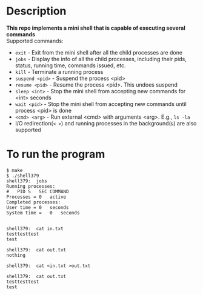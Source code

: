 # Description
**This repo implements a mini shell that is capable of executing several commands**\
Supported commands:
* `exit` \- Exit from the mini shell after all the child processes are done
* `jobs` \- Display the info of all the child processes, including their pids, status, running time, commands issued, etc.
* `kill` \- Terminate a running process
* `suspend <pid>` \- Suspend the process \<pid\>
* `resume <pid>` \- Resume the process \<pid\>. This undoes suspend
* `sleep <int>` \- Stop the mini shell from accepting new commands for \<int\> seconds
* `wait <pid>` \- Stop the mini shell from accepting new commands until process \<pid\> is done
* `<cmd> <arg>` \- Run external \<cmd\> with arguments \<arg\>. E.g., `ls -la`
* I/O redirection\(`< >`\) and running processes in the background\(`&`\) are also supported
# To run the program
```
$ make
$ ./shell379
shell379:  jobs
Running processes:
#	PID	S	SEC	COMMAND
Processes =	0	active
Completed processes:
User time =	0	seconds
System time =	0	seconds


shell379:  cat in.txt
testtesttest
test

shell379:  cat out.txt
nothing

shell379:  cat <in.txt >out.txt

shell379:  cat out.txt
testtesttest
test

```
